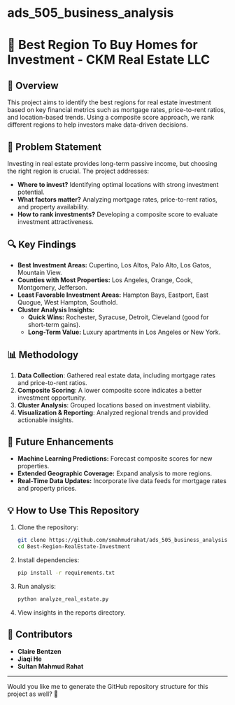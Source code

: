 # ads_505_business_analysis


# 🏡 Best Region To Buy Homes for Investment - CKM Real Estate LLC

## 📌 Overview
This project aims to identify the best regions for real estate investment based on key financial metrics such as mortgage rates, price-to-rent ratios, and location-based trends. Using a composite score approach, we rank different regions to help investors make data-driven decisions.

## 🎯 Problem Statement
Investing in real estate provides long-term passive income, but choosing the right region is crucial. The project addresses:
- **Where to invest?** Identifying optimal locations with strong investment potential.
- **What factors matter?** Analyzing mortgage rates, price-to-rent ratios, and property availability.
- **How to rank investments?** Developing a composite score to evaluate investment attractiveness.

## 🔍 Key Findings
- **Best Investment Areas:** Cupertino, Los Altos, Palo Alto, Los Gatos, Mountain View.
- **Counties with Most Properties:** Los Angeles, Orange, Cook, Montgomery, Jefferson.
- **Least Favorable Investment Areas:** Hampton Bays, Eastport, East Quogue, West Hampton, Southold.
- **Cluster Analysis Insights:**
  - **Quick Wins:** Rochester, Syracuse, Detroit, Cleveland (good for short-term gains).
  - **Long-Term Value:** Luxury apartments in Los Angeles or New York.

## 📊 Methodology
1. **Data Collection**: Gathered real estate data, including mortgage rates and price-to-rent ratios.
2. **Composite Scoring**: A lower composite score indicates a better investment opportunity.
3. **Cluster Analysis**: Grouped locations based on investment viability.
4. **Visualization & Reporting**: Analyzed regional trends and provided actionable insights.

## 🔮 Future Enhancements
- **Machine Learning Predictions:** Forecast composite scores for new properties.
- **Extended Geographic Coverage:** Expand analysis to more regions.
- **Real-Time Data Updates:** Incorporate live data feeds for mortgage rates and property prices.

## 💡 How to Use This Repository
1. Clone the repository:
   ```bash
   git clone https://github.com/smahmudrahat/ads_505_business_analysis.git
   cd Best-Region-RealEstate-Investment
   ```
2. Install dependencies:
   ```bash
   pip install -r requirements.txt
   ```
3. Run analysis:
   ```bash
   python analyze_real_estate.py
   ```
4. View insights in the reports directory.

## 🤝 Contributors
- **Claire Bentzen**
- **Jiaqi He**
- **Sultan Mahmud Rahat**

---

Would you like me to generate the GitHub repository structure for this project as well? 🚀
